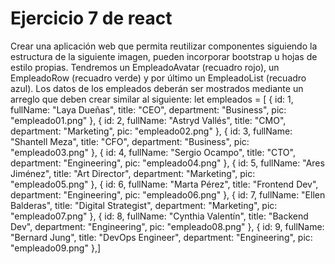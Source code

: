 # Ejercicio 7 de react
Crear una aplicación web que permita reutilizar componentes siguiendo la
estructura de la siguiente imagen, pueden incorporar bootstrap u hojas de estilo
propias.
Tendremos un EmpleadoAvatar (recuadro rojo), un EmpleadoRow (recuadro verde) y
por último un EmpleadoList (recuadro azul).
Los datos de los empleados deberán ser mostrados mediante un arreglo que
deben crear similar al siguiente:
let empleados = [
{ id: 1, fullName: "Laya Dueñas", title: "CEO", department: "Business",
pic: "empleado01.png" },
{ id: 2, fullName: "Astryd Vallés", title: "CMO", department:
"Marketing", pic: "empleado02.png" },
{ id: 3, fullName: "Shantell Meza", title: "CFO", department:
"Business", pic: "empleado03.png" },
{ id: 4, fullName: "Sergio Ocampo", title: "CTO", department:
"Engineering", pic: "empleado04.png" },
{ id: 5, fullName: "Ares Jiménez", title: "Art Director", department:
"Marketing", pic: "empleado05.png" },
{ id: 6, fullName: "Marta Pérez", title: "Frontend Dev", department:
"Engineering", pic: "empleado06.png" },
{ id: 7, fullName: "Ellen Balderas", title: "Digital Strategist",
department: "Marketing", pic: "empleado07.png" },
{ id: 8, fullName: "Cynthia Valentín", title: "Backend Dev", department:
"Engineering", pic: "empleado08.png" },
{ id: 9, fullName: "Bernard Jung", title: "DevOps Engineer", department:
"Engineering", pic: "empleado09.png" },] 
